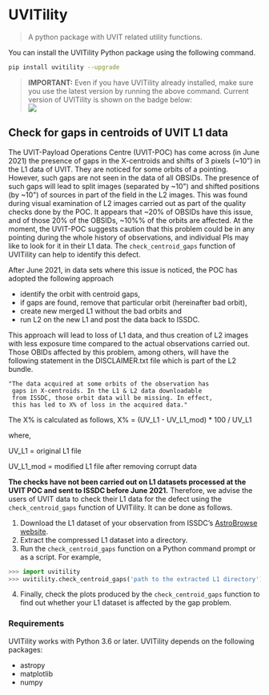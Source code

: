 # **UVITility**
> A python package with UVIT related utility functions.


You can install the UVITility Python package using the following command.

```bash
pip install uvitility --upgrade
``` 
	
> **IMPORTANT:** Even if you have UVITility already installed, make sure you use the latest version by running the above command. Current version of UVITility is shown on the badge below: <br> <a href="https://pypi.org/project/uvitility/"><img src="https://img.shields.io/pypi/v/uvitility?style=for-the-badge"/></a>

## Check for gaps in centroids of UVIT L1 data

The UVIT-Payload Operations Centre (UVIT-POC) has come across (in June 2021) the presence of gaps in the X-centroids and shifts of 3 pixels (~10") in the L1 data of UVIT. They are noticed for some orbits of a pointing. However, such gaps are not seen in the data of all OBSIDs. The presence of such gaps will lead to split images (separated by ~10") and shifted positions (by ~10") of sources in part of the field in the L2 images. This was found during visual examination of L2 images carried out as part of the quality checks done by the POC. It appears that ~20% of OBSIDs have this issue, and of those 20% of the OBSIDs, ~10%% of the orbits are affected. At the moment, the UVIT-POC suggests caution that this problem could be in any pointing during the whole history of observations, and individual PIs may like to look for it in their L1 data. The `check_centroid_gaps` function of UVITility can help to identify this defect.

After June 2021, in data sets where this issue is noticed, the POC has adopted the following approach 
- identify the orbit with centroid gaps, 
- if gaps are found, remove that particular orbit (hereinafter bad orbit), 
- create new merged L1 without the bad orbits and 
- run L2 on the new L1 and post the data back to ISSDC. 

This approach will lead to loss of L1 data, and thus creation of L2 images with less exposure time compared to the actual observations carried out. Those OBIDs affected by this problem, among others, will have the following statement in the DISCLAIMER.txt file which is part of the L2 bundle.

	"The data acquired at some orbits of the observation has 
	 gaps in X-centroids. In the L1 & L2 data downloadable 
     from ISSDC, those orbit data will be missing. In effect, 
     this has led to X% of loss in the acquired data."

The X% is calculated as follows,
X% = (UV_L1 - UV_L1_mod) * 100 / UV_L1

where,

UV_L1 = original L1 file 

UV_L1_mod = modified L1 file after removing corrupt data

**The checks have not been carried out on L1 datasets processed at the UVIT POC and sent to ISSDC before June 2021.** Therefore, we advise the users of UVIT data to check their L1 data for the defect using the `check_centroid_gaps` function of UVITility. It can be done as follows. 

1. Download the L1 dataset of your observation from ISSDC’s [AstroBrowse website](https://astrobrowse.issdc.gov.in/astro_archive/archive/Home.jsp). 
2. Extract the compressed L1 dataset into a directory. 
3. Run the `check_centroid_gaps` function on a Python command prompt or as a script. For example, 
```python
>>> import uvitility
>>> uvitility.check_centroid_gaps('path to the extracted L1 directory')
```
4. Finally, check the plots produced by the `check_centroid_gaps` function to find out whether your L1 dataset is affected by the gap problem. 

### Requirements

UVITility works with Python 3.6 or later. UVITility depends on the following packages:

* astropy
* matplotlib
* numpy

